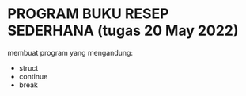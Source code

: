 # PROGRAM BUKU RESEP SEDERHANA (tugas 20 May 2022)
membuat program yang mengandung:
- struct
- continue
- break
